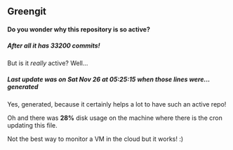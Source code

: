 ## Greengit

#### Do you wonder why this repository is so active?

##### After all it has 33200 commits!

But is it *really* active? Well...

##### Last update was on Sat Nov 26 at 05:25:15 when those lines were... generated

Yes, generated, because it certainly helps a lot to have such an active repo!

Oh and there was **28%** disk usage on the machine
where there is the cron updating this file.

Not the best way to monitor a VM in the cloud but it works! :)
